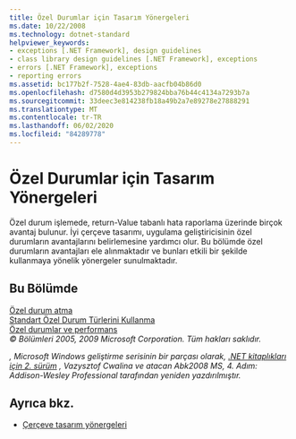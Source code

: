 ```yaml
---
title: Özel Durumlar için Tasarım Yönergeleri
ms.date: 10/22/2008
ms.technology: dotnet-standard
helpviewer_keywords:
- exceptions [.NET Framework], design guidelines
- class library design guidelines [.NET Framework], exceptions
- errors [.NET Framework], exceptions
- reporting errors
ms.assetid: bc177b2f-7528-4ae4-83db-aacfb04b86d0
ms.openlocfilehash: d7580d4d3953b279824bba76b44c4134a7293b7a
ms.sourcegitcommit: 33deec3e814238fb18a49b2a7e89278e27888291
ms.translationtype: MT
ms.contentlocale: tr-TR
ms.lasthandoff: 06/02/2020
ms.locfileid: "84289778"
---
```

# <a name="design-guidelines-for-exceptions"></a>Özel Durumlar için Tasarım Yönergeleri
Özel durum işlemede, return-Value tabanlı hata raporlama üzerinde birçok avantaj bulunur. İyi çerçeve tasarımı, uygulama geliştiricisinin özel durumların avantajlarını belirlemesine yardımcı olur. Bu bölümde özel durumların avantajları ele alınmaktadır ve bunları etkili bir şekilde kullanmaya yönelik yönergeler sunulmaktadır.  
  
## <a name="in-this-section"></a>Bu Bölümde  
 [Özel durum atma](exception-throwing.md)  
 [Standart Özel Durum Türlerini Kullanma](using-standard-exception-types.md)  
 [Özel durumlar ve performans](exceptions-and-performance.md)  
 *© Bölümleri 2005, 2009 Microsoft Corporation. Tüm hakları saklıdır.*  
  
 *, Microsoft Windows geliştirme serisinin bir parçası olarak, [.NET kitaplıkları için 2. sürüm](https://www.informit.com/store/framework-design-guidelines-conventions-idioms-and-9780321545619) , Vazysztof Cwalina ve atacan Abk2008 MS, 4. Adım: Addison-Wesley Professional tarafından yeniden yazdırılmıştır.*  
  
## <a name="see-also"></a>Ayrıca bkz.

- [Çerçeve tasarım yönergeleri](index.md)

